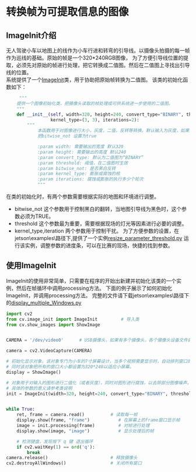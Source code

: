 # 转换帧为可提取信息的图像

## ImageInit介绍
无人驾驶小车以地图上的线作为小车行进和转弯的引导线。以摄像头拍摄的每一帧作为巡线的基础。原始的帧是一个320*240RGB图像，
为了方便引导线位置的提取，必须先对原始的帧进行处理，把它转换成二值图。然后在二值图上寻找出引导线的位置。 </br>
系统提供了一个[ImageInit](https://github.com/lonerlin/SelfDrivingCVCar/blob/testing/jetson/cv/image_init.py)类，用于协助把原始帧转换为二值图。
该类的初始化函数如下：
```python
     """
    提供一个图像初始化类，把摄像头读取的帧处理成可供系统进一步使用的二值图。
    """
    def __init__(self, width=320, height=240, convert_type="BINARY", threshold=250, bitwise_not=False,
                 kernel_type=(3, 3), iterations=2):
        """
            本函数用于对图像进行大小，灰度，二值，反转等转换。默认输入为灰度，如果需要转换为二值图，需输入阈值，如果需要反转需
            把bitwise_not 设置为true

            :param width: 需要输出的宽度 默认320
            :param height: 需要输出的高度 默认240
            :param convert_type: 默认为二值图为“BINARY”
            :param threshold: 阈值，在二值图时生效
            :param bitwise_not: 是否黑白反转
            :param kernel_type: 膨胀或腐蚀的核
            :param iterations: 腐蚀或膨胀的执行多少个轮次
            """
```
在类的初始化时，有两个参数需要根据实际的地图和环境进行调整。
- bitwise_not 这个参数用于控制黑白的翻转，当地图引导线为黑色时，这个参数必须为TRUE。
- threshold 这个参数最为重要，需要根据现场的灯光等因素进行必要的调整。
- kernel_type,iteration 两个参数用于控制干扰。
为了方便参数的设置，在jetson\examples\路径下,提供了一个实例[resize_parameter_threshold.py](https://github.com/lonerlin/SelfDrivingCVCar/blob/testing/jetson/examples/resize_parameter_threshold.py)
运行该实例，调整参数的进度条，可以在比赛的现场，快捷的找到参数。

## 使用ImageInit
ImageInit的使用非常简单，只需要在程序的开始出新建并初始化该类的一个实例，然后在帧循环中调用processing方法。
下面的例子展示了如何初始化ImageInit，并调用processing方法。
完整的文件请下载jetson\examples\路径下的[display_multiple_Windows.py](https://github.com/lonerlin/SelfDrivingCVCar/blob/testing/jetson/examples/display_multiple_Windows.py)
```python
import cv2
from cv.image_init import ImageInit         # 导入类
from cv.show_images import ShowImage


CAMERA = '/dev/video0'      # USB摄像头，如果有多个摄像头，各个摄像头设备文件就是video0，video1,video2等等

camera = cv2.VideoCapture(CAMERA)

# 初始化显示对象，该对象专门为小车的7寸屏幕设计，当多个视频需要显示时，自动排列窗口的位置,避免窗口重叠。
# 同时该对象把所有的窗口大小都设置为320*240以适应小屏幕。
display = ShowImage()

# 对象用于对输入的图形进行二值化（或者灰度），同时对图形进行腐蚀，以去除部分图像噪声。
# 具体的参数的意义请参考类说明
init = ImageInit(width=320, height=240, convert_type="BINARY", threshold=250)


while True:
    ret, frame = camera.read()          # 读取每一帧
    display.show(frame, "frame")           # 在屏幕上的frame窗口显示帧
    image = init.processing(frame)         # 对帧进行处理
    display.show(image, "image")           # 显示处理后的帧

    # 检测键盘，发现按下 q 键 退出循环
    if cv2.waitKey(1) == ord('q'):
        break
camera.release()                        # 释放摄像头
cv2.destroyAllWindows()                 # 关闭所有窗口
```